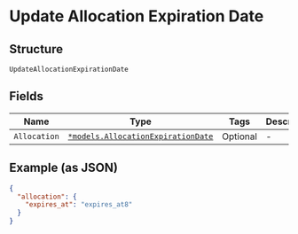 
# Update Allocation Expiration Date

## Structure

`UpdateAllocationExpirationDate`

## Fields

| Name | Type | Tags | Description |
|  --- | --- | --- | --- |
| `Allocation` | [`*models.AllocationExpirationDate`](../../doc/models/allocation-expiration-date.md) | Optional | - |

## Example (as JSON)

```json
{
  "allocation": {
    "expires_at": "expires_at8"
  }
}
```

